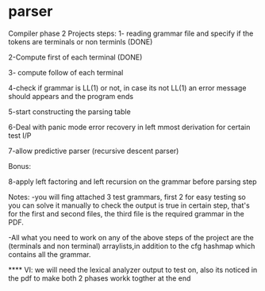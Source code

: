 # parser
Compiler phase 2
Projects steps: 
1- reading grammar file and specify if the tokens are terminals or non terminls (DONE)

2-Compute first of each terminal (DONE)

3- compute follow of each terminal

4-check if grammar is LL(1) or not, in case its not LL(1) an error message should appears and the program ends

5-start constructing the parsing table

6-Deal with panic mode error recovery in left mmost derivation for certain test I/P

7-allow predictive parser (recursive descent parser)

Bonus:

8-apply left factoring and left recursion on the grammar before parsing step


Notes:
-you will fing attached 3 test grammars, first 2 for easy testing so you can solve it manually to check the output is true in certain step,
that's for the first and second files, the third file is the required grammar in the PDF.

-All what you need to work on any of the above steps of the project are the (terminals and non terminal) arraylists,in addition to the cfg
hashmap which contains all the grammar.

**** VI: we will need the lexical analyzer output to test on, also its noticed in the pdf to make both 2 phases workk togther at the end
